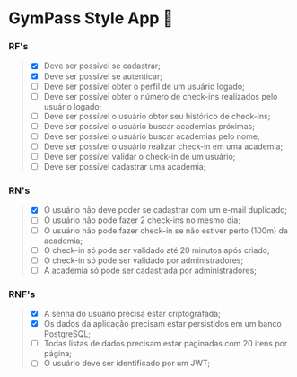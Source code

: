 # GymPass Style App 💪

### RF's

> - [X] Deve ser possível se cadastrar;
> - [X] Deve ser possível se autenticar;
> - [ ] Deve ser possível obter o perfil de um usuário logado;
> - [ ] Deve ser possível obter o número de check-ins realizados pelo usuário logado;
> - [ ] Deve ser possível o usuário obter seu histórico de check-ins;
> - [ ] Deve ser possível o usuário buscar academias próximas;
> - [ ] Deve ser possível o usuário buscar academias pelo nome;
> - [ ] Deve ser possível o usuário realizar check-in em uma academia;
> - [ ] Deve ser possível validar o check-in de um usuário;
> - [ ] Deve ser possível cadastrar uma academia;

### RN's

> - [X] O usuário não deve poder se cadastrar com um e-mail duplicado;
> - [ ] O usuário não pode fazer 2 check-ins no mesmo dia;
> - [ ] O usuário não pode fazer check-in se não estiver perto (100m) da academia;
> - [ ] O check-in só pode ser validado até 20 minutos após criado;
> - [ ] O check-in só pode ser validado por administradores;
> - [ ] A academia só pode ser cadastrada por administradores;

### RNF's

> - [X] A senha do usuário precisa estar criptografada;
> - [X] Os dados da aplicação precisam estar persistidos em um banco PostgreSQL;
> - [ ] Todas listas de dados precisam estar paginadas com 20 itens por página;
> - [ ] O usuário deve ser identificado por um JWT;
